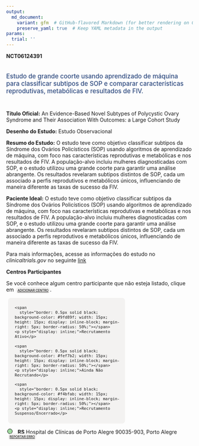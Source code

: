 ```yaml
---
output: 
  md_document:
    variant: gfm  # GitHub-flavored Markdown (for better rendering on GitHub)
    preserve_yaml: true  # Keep YAML metadata in the output
params:
  trial: ''
---
```


**NCT06124391**

<div style="padding: 5px 5px 5px 0px; font-size: 1.20em; font-weight: 500; color: #2E4A7F; text-align: left; margin-bottom: 20px">

Estudo de grande coorte usando aprendizado de máquina para classificar
subtipos de SOP e comparar características reprodutivas, metabólicas e
resultados de FIV.

</div>

**Título Oficial:** An Evidence-Based Novel Subtypes of Polycystic Ovary
Syndrome and Their Association With Outcomes: a Large Cohort Study

**Desenho do Estudo:** Estudo Observacional

**Resumo do Estudo:** O estudo teve como objetivo classificar subtipos
da Síndrome dos Ovários Policísticos (SOP) usando algoritmos de
aprendizado de máquina, com foco nas características reprodutivas e
metabólicas e nos resultados de FIV. A população-alvo incluiu mulheres
diagnosticadas com SOP, e o estudo utilizou uma grande coorte para
garantir uma análise abrangente. Os resultados revelaram subtipos
distintos de SOP, cada um associado a perfis reprodutivos e metabólicos
únicos, influenciando de maneira diferente as taxas de sucesso da FIV.

**Paciente Ideal:** O estudo teve como objetivo classificar subtipos da
Síndrome dos Ovários Policísticos (SOP) usando algoritmos de aprendizado
de máquina, com foco nas características reprodutivas e metabólicas e
nos resultados de FIV. A população-alvo incluiu mulheres diagnosticadas
com SOP, e o estudo utilizou uma grande coorte para garantir uma análise
abrangente. Os resultados revelaram subtipos distintos de SOP, cada um
associado a perfis reprodutivos e metabólicos únicos, influenciando de
maneira diferente as taxas de sucesso da FIV.

Para mais informações, acesse as informações do estudo no
*clinicaltrials.gov* no seguinte
[link](https://clinicaltrials.gov/ct2/show/NCT06124391)

**Centros Participantes**

Se você conhece algum centro participante que não esteja listado, clique
em
<span style="color: #2E4A7F; margin-left: 2px; padding: 4px; background-color: #f3f2f1; border-radius: 8px; font-weight: 500; font-size: 0.6em"><a
href="https://flazar.shinyapps.io/formsapp?study_nct_id=NCT06124391&amp;location_id=N%2FA&amp;location_full_name=N%2FA&amp;form_type=Adicionar%20Centro"
target="_blank">ADICIONAR CENTRO</a></span>.

<div style="margin-bottom: 8px; margin-left: 5px; padding: 8px; max-width: 300px; background-color: #f3f2f1; border-radius: 8px; font-size: 0.9em">

<div style="margin-left: 10px;">

    <span 
      style="border: 0.5px solid black; background-color: #9fd89f; width: 15px; height: 15px; display: inline-block; margin-right: 5px; border-radius: 50%;"></span>
    <p style="display: inline;">Recrutamento Ativo</p>

</div>

<div style="margin-left: 10px;">

    <span 
      style="border: 0.5px solid black; background-color: #fef7b2; width: 15px; height: 15px; display: inline-block; margin-right: 5px; border-radius: 50%;"></span>
    <p style="display: inline;">Ainda Não Recrutando</p>

</div>

<div style="margin-left: 10px;">

    <span 
      style="border: 0.5px solid black; background-color: #f4bfab; width: 15px; height: 15px; display: inline-block; margin-right: 5px; border-radius: 50%;"></span>
    <p style="display: inline;">Recrutamento Suspenso/Encerrado</p>

</div>

</div>

<div style="margin: 3px;">

<span style="border: 0.5px solid black; display: inline-block; width: 12px; height: 12px; border-radius: 50%; margin-right: 10px; padding-bottom: 0px; background-color: #9fd89f;"></span>
**RS** Hospital de Clínicas de Porto Alegre 90035-903, Porto Alegre
<span style="color: #2E4A7F; margin-left: 2px; padding: 4px; background-color: #f3f2f1; border-radius: 8px; font-weight: 500; font-size: 0.6em"><a
href="https://flazar.shinyapps.io/formsapp?study_nct_id=NCT06124391&amp;location_id=HOSPITALDECLINICASDEPORTOALEGREPORTOALEGREBRAZIL&amp;location_full_name=Hospital%20de%20Cl%C3%ADnicas%20de%20Porto%20Alegre%2C%2090035-903%2C%20Porto%20Alegre&amp;form_type=Reportar%20Erro"
target="_blank">REPORTAR ERRO</a></span>

</div>
